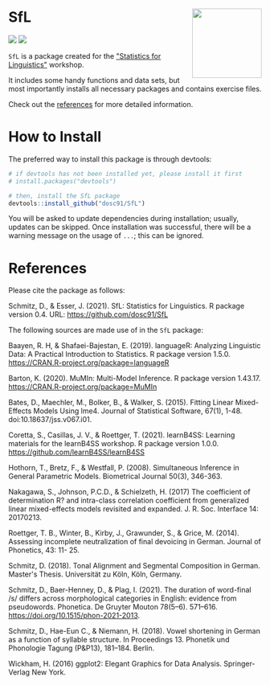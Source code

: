 # SfL <img src='https://dominicschmitz.com/wp-content/uploads/2021/11/SfL_logo.png' align="right" height="138" />

<!-- badges: start -->
![](https://img.shields.io/badge/version-0.4-FFA70B.svg)
![](https://img.shields.io/github/last-commit/dosc91/SfL)
<!-- badges: end -->

`SfL` is a package created for the ["Statistics for Linguistics"](https://div-ling.org/en/events/statistics-for-linguistics-en/) workshop. 

It includes some handy functions and data sets, but most importantly installs all necessary packages and contains exercise files.

Check out the [references](https://dosc91.github.io/SfL/reference/index.html) for more detailed information.


# How to Install

The preferred way to install this package is through devtools:

```r
# if devtools has not been installed yet, please install it first
# install.packages("devtools")

# then, install the SfL package
devtools::install_github("dosc91/SfL")
```

You will be asked to update dependencies during installation; usually, updates can be skipped. Once installation was successful, there will be a warning message on the usage of `...`; this can be ignored.


# References

Please cite the package as follows:

Schmitz, D., & Esser, J. (2021). SfL: Statistics for Linguistics. R package version 0.4. URL: https://github.com/dosc91/SfL

The following sources are made use of in the `SfL` package:

Baayen, R. H, & Shafaei-Bajestan, E. (2019). languageR: Analyzing Linguistic Data: A Practical Introduction to Statistics. R package version 1.5.0. https://CRAN.R-project.org/package=languageR

Barton, K. (2020). MuMIn: Multi-Model Inference. R package version 1.43.17. https://CRAN.R-project.org/package=MuMIn

Bates, D., Maechler, M., Bolker, B., & Walker, S. (2015). Fitting Linear Mixed-Effects Models Using lme4. Journal of Statistical Software, 67(1), 1-48. doi:10.18637/jss.v067.i01.

Coretta, S., Casillas, J. V., & Roettger, T. (2021). learnB4SS: Learning materials for the learnB4SS workshop. R package version 1.0.0. https://github.com/learnB4SS/learnB4SS

Hothorn, T., Bretz, F., & Westfall, P. (2008). Simultaneous Inference in General Parametric Models. Biometrical Journal 50(3), 346-363.

Nakagawa, S., Johnson, P.C.D., & Schielzeth, H. (2017) The coefficient of determination R? and intra-class correlation coefficient from generalized linear mixed-effects models revisited and expanded. J. R. Soc. Interface 14: 20170213.

Roettger, T. B., Winter, B., Kirby, J., Grawunder, S., & Grice, M. (2014). Assessing incomplete neutralization of final devoicing in German. Journal of Phonetics, 43: 11- 25.

Schmitz, D. (2018). Tonal Alignment and Segmental Composition in German. Master's Thesis. Universität zu Köln, Köln, Germany.

Schmitz, D., Baer-Henney, D., & Plag, I. (2021). The duration of word-final /s/ differs across morphological categories in English: evidence from pseudowords. Phonetica. De Gruyter Mouton 78(5–6). 571–616. https://doi.org/10.1515/phon-2021-2013.

Schmitz, D., Hae-Eun C., & Niemann, H. (2018). Vowel shortening in German as a function of syllable structure. In Proceedings 13. Phonetik und Phonologie Tagung (P&P13), 181–184. Berlin.

Wickham, H. (2016) ggplot2: Elegant Graphics for Data Analysis. Springer-Verlag New York.

